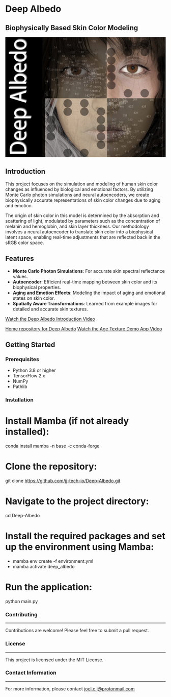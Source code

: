 # Deep Albedo
## Biophysically Based Skin Color Modeling

![images/Representative Image.jpg](https://github.com/jj-tech-io/Deep-Albedo/blob/master/images/Representative%20Image.jpg)

## Introduction

This project focuses on the simulation and modeling of human skin color changes as influenced by biological and emotional factors. By utilizing Monte Carlo photon simulations and neural autoencoders, we create biophysically accurate representations of skin color changes due to aging and emotion.

The origin of skin color in this model is determined by the absorption and scattering of light, modulated by parameters such as the concentration of melanin and hemoglobin, and skin layer thickness. Our methodology involves a neural autoencoder to translate skin color into a biophysical latent space, enabling real-time adjustments that are reflected back in the sRGB color space.

## Features
- **Monte Carlo Photon Simulations**: For accurate skin spectral reflectance values.
- **Autoencoder**: Efficient real-time mapping between skin color and its biophysical properties.
- **Aging and Emotion Effects**: Modeling the impact of aging and emotional states on skin color.
- **Spatially Aware Transformations**: Learned from example images for detailed and accurate skin textures.

[Watch the Deep Albedo Introduction Video](https://clipchamp.com/watch/W12SR9O47z4)

[Home repository for Deep Albedo](https://github.com/jj-tech-io/Deep-Albedo)
[Watch the Age Texture Demo App Video](https://clipchamp.com/watch/W12SR9O47z4)

## Getting Started

### Prerequisites
- Python 3.8 or higher
- TensorFlow 2.x
- NumPy
- Pathlib

### Installation


# Install Mamba (if not already installed):
conda install mamba -n base -c conda-forge

# Clone the repository:
git clone https://github.com/jj-tech-io/Deep-Albedo.git

# Navigate to the project directory:
cd Deep-Albedo

# Install the required packages and set up the environment using Mamba:
- mamba env create -f environment.yml
- mamba activate deep_albedo

# Run the application:
python main.py

### Contributing
------------

Contributions are welcome! Please feel free to submit a pull request.

### License
-------

This project is licensed under the MIT License.

### Contact Information
-------------------

For more information, please contact joel.c.j@protonmail.com
